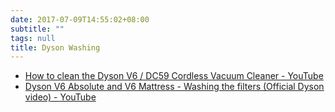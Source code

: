 ```yaml
---
date: 2017-07-09T14:55:02+08:00
subtitle: ""
tags: null
title: Dyson Washing
---
```



- [How to clean the Dyson V6 / DC59 Cordless Vacuum Cleaner - YouTube][&1]
- [Dyson V6 Absolute and V6 Mattress - Washing the filters (Official Dyson video) - YouTube][&2]


[&1]: https://www.youtube.com/watch?v=TsuxZVDEryM
[&2]: https://www.youtube.com/watch?v=Gxi6w7uMkF4
